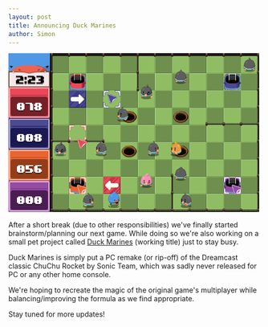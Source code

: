 ```yaml
---
layout: post
title: Announcing Duck Marines
author: Simon
---
```

<div class="centered">
	<a href="/images/duckmarinesteaser.png">
		<img src="/images/duckmarinesteaser.png" width="500" alt="Duck Marines teaser" class="game-thumb" />
	</a>
</div>

After a short break (due to other responsibilities) we've finally started brainstorm/planning our next game.
While doing so we're also working on a small pet project called [Duck Marines](/games/duckmarines) (working title) just to stay busy.

Duck Marines is simply put a PC remake (or rip-off) of the Dreamcast classic ChuChu Rocket by Sonic Team,
which was sadly never released for PC or any other home console.

We're hoping to recreate the magic of the original game's multiplayer while balancing/improving the formula as we find appropriate.

Stay tuned for more updates!
